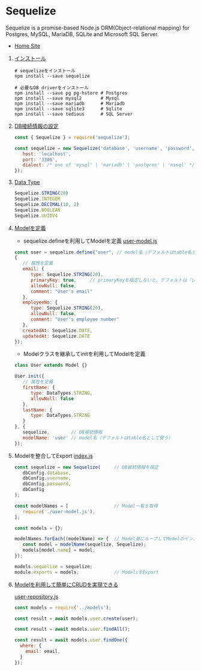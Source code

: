 # Sequelize
Sequelize is a promise-based Node.js ORM(Object-relational mapping) for Postgres, MySQL, MariaDB, SQLite and Microsoft SQL Server. 

   * [Home Site](https://sequelize.org/master/)

   1. [インストール](https://sequelize.org/master/manual/getting-started.html)

      ```
      # sequelizeをインストール
      npm install --save sequelize

      # 必要なDB driverをインストール
      npm install --save pg pg-hstore # Postgres
      npm install --save mysql2       # Mysql
      npm install --save mariadb      # Mariadb
      npm install --save sqlite3      # Sqlite
      npm install --save tedious      # SQL Server
      ```
   
   1. [DB接続情報の設定](https://sequelize.org/master/manual/getting-started.html)

      ```javascript
      const { Sequelize } = require('sequelize');

      const sequelize = new Sequelize('database', 'username', 'password', {
         host: 'localhost',
         port: '3306',
         dialect: /* one of 'mysql' | 'mariadb' | 'postgres' | 'mssql' */
      });
      ```

   1. [Data Type](https://sequelize.org/v5/manual/data-types.html)

      ```javascript
      Sequelize.STRING(20)
      Sequelize.INTEGER
      Sequelize.DECIMAL(10, 2)
      Sequelize.BOOLEAN
      Sequelize.UUIDV4
      ```

   1. [Modelを定義](https://sequelize.org/master/manual/model-basics.html)

      * sequelize.defineを利用してModelを定義  [user-model.js](https://github.com/kohougen/Language/tree/main/1_NodeJS/7_Practice/workspace/models/user-model.js)

      ```javascript
      const user = sequelize.define("user", // model名（デフォルトはtable名として使う）
      {
         // 属性を定義
         email: {
            type: Sequelize.STRING(20),
            primaryKey: true,     // primaryKeyを指定しないと、デフォルトは『id』をPKとして使う
            allowNull: false,
            comment: "User's email"
         },
         employeeNo: {
            type: Sequelize.STRING(20),
            allowNull: false,
            comment: "User's employee number"
         },
         createdAt: Sequelize.DATE,
         updatedAt: Sequelize.DATE
      });
      ```

      * Modelクラスを継承してinitを利用してModelを定義

      ```javascript
      class User extends Model {}

      User.init({
         // 属性を定義
         firstName: {
            type: DataTypes.STRING,
            allowNull: false
         },
         lastName: {
            type: DataTypes.STRING
         }
      }, {
         sequelize,        // DB接続情報
         modelName: 'user' // model名（デフォルトはtable名として使う）
      });
      ```

   1. Modelを整合してExport  [index.js](https://github.com/kohougen/Language/tree/main/1_NodeJS/7_Practice/workspace/models/index.js)

      ```javascript
      const sequelize = new Sequelize(     // DB接続情報を設定
         dbConfig.database,
         dbConfig.username,
         dbConfig.password,
         dbConfig
      );

      const modelNames = [                 // Model一覧を取得
         require('./user-model.js'),
      ];

      const models = {};

      modelNames.forEach((modelName) => {  // Model毎にループしてModelのインスタンスを生成する
         const model = modelName(sequelize, Sequelize);
         models[model.name] = model;
      });

      models.sequelize = sequelize;
      module.exports = models;             // ModelsをExport
      ```

   1. [Modelを利用して簡単にCRUDを実現できる](https://sequelize.org/master/manual/model-querying-basics.html)

      [user-repository.js](https://github.com/kohougen/Language/tree/main/1_NodeJS/7_Practice/workspace/repositories/user-repository.js)

      ```javascript
      const models = require('../models');

      const result = await models.user.create(user);

      const result = await models.user.findAll();

      const result = await models.user.findOne({
        where: {
          email: email,
        }
      });
      ```
